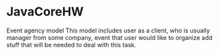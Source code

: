 # JavaCoreHW
Event agency model
This model includes user as a client, who is usually manager from some company, event that user would like to organize
add stuff that will be needed to deal with this task. 
